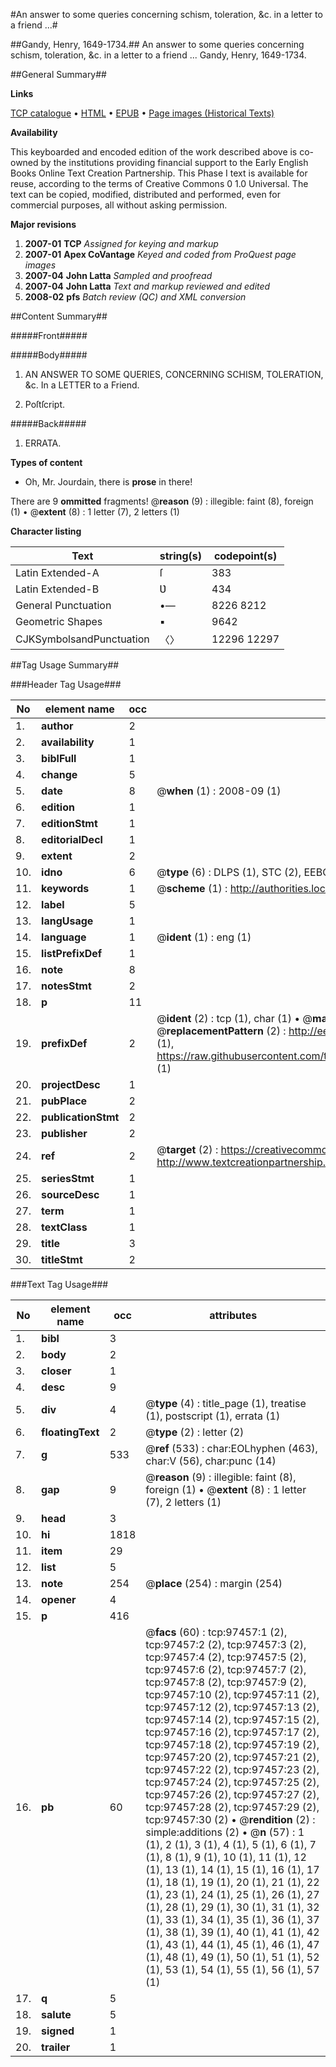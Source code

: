 #An answer to some queries concerning schism, toleration, &c. in a letter to a friend ...#

##Gandy, Henry, 1649-1734.##
An answer to some queries concerning schism, toleration, &c. in a letter to a friend ...
Gandy, Henry, 1649-1734.

##General Summary##

**Links**

[TCP catalogue](http://www.ota.ox.ac.uk/tcp/)  • 
[HTML](http://tei.it.ox.ac.uk/tcp/Texts-HTML/free/A42/A42125.html)  • 
[EPUB](http://tei.it.ox.ac.uk/tcp/Texts-EPUB/free/A42/A42125.epub) • 
[Page images (Historical Texts)](https://data.historicaltexts.jisc.ac.uk/view?pubId=eebo-13104344e&pageId=eebo-13104344e-97457-1)

**Availability**

This keyboarded and encoded edition of the
	       work described above is co-owned by the institutions
	       providing financial support to the Early English Books
	       Online Text Creation Partnership. This Phase I text is
	       available for reuse, according to the terms of Creative
	       Commons 0 1.0 Universal. The text can be copied,
	       modified, distributed and performed, even for
	       commercial purposes, all without asking permission.

**Major revisions**

1. __2007-01__ __TCP__ *Assigned for keying and markup*
1. __2007-01__ __Apex CoVantage__ *Keyed and coded from ProQuest page images*
1. __2007-04__ __John Latta__ *Sampled and proofread*
1. __2007-04__ __John Latta__ *Text and markup reviewed and edited*
1. __2008-02__ __pfs__ *Batch review (QC) and XML conversion*

##Content Summary##

#####Front#####

#####Body#####

1. AN ANSWER TO SOME QUERIES, CONCERNING SCHISM, TOLERATION, &c. In a LETTER to a Friend.

1. Poſtſcript.

#####Back#####

1. ERRATA.

**Types of content**

  * Oh, Mr. Jourdain, there is **prose** in there!

There are 9 **ommitted** fragments! 
 @__reason__ (9) : illegible: faint (8), foreign (1)  •  @__extent__ (8) : 1 letter (7), 2 letters (1)

**Character listing**


|Text|string(s)|codepoint(s)|
|---|---|---|
|Latin Extended-A|ſ|383|
|Latin Extended-B|Ʋ|434|
|General Punctuation|•—|8226 8212|
|Geometric Shapes|▪|9642|
|CJKSymbolsandPunctuation|〈〉|12296 12297|

##Tag Usage Summary##

###Header Tag Usage###

|No|element name|occ|attributes|
|---|---|---|---|
|1.|__author__|2||
|2.|__availability__|1||
|3.|__biblFull__|1||
|4.|__change__|5||
|5.|__date__|8| @__when__ (1) : 2008-09 (1)|
|6.|__edition__|1||
|7.|__editionStmt__|1||
|8.|__editorialDecl__|1||
|9.|__extent__|2||
|10.|__idno__|6| @__type__ (6) : DLPS (1), STC (2), EEBO-CITATION (1), OCLC (1), VID (1)|
|11.|__keywords__|1| @__scheme__ (1) : http://authorities.loc.gov/ (1)|
|12.|__label__|5||
|13.|__langUsage__|1||
|14.|__language__|1| @__ident__ (1) : eng (1)|
|15.|__listPrefixDef__|1||
|16.|__note__|8||
|17.|__notesStmt__|2||
|18.|__p__|11||
|19.|__prefixDef__|2| @__ident__ (2) : tcp (1), char (1)  •  @__matchPattern__ (2) : ([0-9\-]+):([0-9IVX]+) (1), (.+) (1)  •  @__replacementPattern__ (2) : http://eebo.chadwyck.com/downloadtiff?vid=$1&page=$2 (1), https://raw.githubusercontent.com/textcreationpartnership/Texts/master/tcpchars.xml#$1 (1)|
|20.|__projectDesc__|1||
|21.|__pubPlace__|2||
|22.|__publicationStmt__|2||
|23.|__publisher__|2||
|24.|__ref__|2| @__target__ (2) : https://creativecommons.org/publicdomain/zero/1.0/ (1), http://www.textcreationpartnership.org/docs/. (1)|
|25.|__seriesStmt__|1||
|26.|__sourceDesc__|1||
|27.|__term__|1||
|28.|__textClass__|1||
|29.|__title__|3||
|30.|__titleStmt__|2||


###Text Tag Usage###

|No|element name|occ|attributes|
|---|---|---|---|
|1.|__bibl__|3||
|2.|__body__|2||
|3.|__closer__|1||
|4.|__desc__|9||
|5.|__div__|4| @__type__ (4) : title_page (1), treatise (1), postscript (1), errata (1)|
|6.|__floatingText__|2| @__type__ (2) : letter (2)|
|7.|__g__|533| @__ref__ (533) : char:EOLhyphen (463), char:V (56), char:punc (14)|
|8.|__gap__|9| @__reason__ (9) : illegible: faint (8), foreign (1)  •  @__extent__ (8) : 1 letter (7), 2 letters (1)|
|9.|__head__|3||
|10.|__hi__|1818||
|11.|__item__|29||
|12.|__list__|5||
|13.|__note__|254| @__place__ (254) : margin (254)|
|14.|__opener__|4||
|15.|__p__|416||
|16.|__pb__|60| @__facs__ (60) : tcp:97457:1 (2), tcp:97457:2 (2), tcp:97457:3 (2), tcp:97457:4 (2), tcp:97457:5 (2), tcp:97457:6 (2), tcp:97457:7 (2), tcp:97457:8 (2), tcp:97457:9 (2), tcp:97457:10 (2), tcp:97457:11 (2), tcp:97457:12 (2), tcp:97457:13 (2), tcp:97457:14 (2), tcp:97457:15 (2), tcp:97457:16 (2), tcp:97457:17 (2), tcp:97457:18 (2), tcp:97457:19 (2), tcp:97457:20 (2), tcp:97457:21 (2), tcp:97457:22 (2), tcp:97457:23 (2), tcp:97457:24 (2), tcp:97457:25 (2), tcp:97457:26 (2), tcp:97457:27 (2), tcp:97457:28 (2), tcp:97457:29 (2), tcp:97457:30 (2)  •  @__rendition__ (2) : simple:additions (2)  •  @__n__ (57) : 1 (1), 2 (1), 3 (1), 4 (1), 5 (1), 6 (1), 7 (1), 8 (1), 9 (1), 10 (1), 11 (1), 12 (1), 13 (1), 14 (1), 15 (1), 16 (1), 17 (1), 18 (1), 19 (1), 20 (1), 21 (1), 22 (1), 23 (1), 24 (1), 25 (1), 26 (1), 27 (1), 28 (1), 29 (1), 30 (1), 31 (1), 32 (1), 33 (1), 34 (1), 35 (1), 36 (1), 37 (1), 38 (1), 39 (1), 40 (1), 41 (1), 42 (1), 43 (1), 44 (1), 45 (1), 46 (1), 47 (1), 48 (1), 49 (1), 50 (1), 51 (1), 52 (1), 53 (1), 54 (1), 55 (1), 56 (1), 57 (1)|
|17.|__q__|5||
|18.|__salute__|5||
|19.|__signed__|1||
|20.|__trailer__|1||
